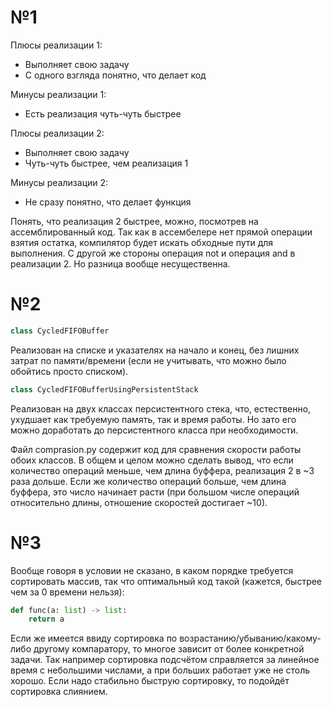 # №1

Плюсы реализации 1:
- Выполняет свою задачу
- С одного взгляда понятно, что делает код

Минусы реализации 1:
- Есть реализация чуть-чуть быстрее

Плюсы реализации 2:
- Выполняет свою задачу
- Чуть-чуть быстрее, чем реализация 1

Минусы реализации 2:
- Не сразу понятно, что делает функция

Понять, что реализация 2 быстрее, можно, посмотрев на ассемблированный код. Так как в ассембелере нет прямой операции взятия остатка, компилятор будет искать обходные пути для выполнения. С другой же стороны операция not и операция and в реализации 2. Но разница вообще несущественна.

# №2
```cpp
class CycledFIFOBuffer
```
Реализован на списке и указателях на начало и конец, без лишних затрат по памяти/времени (если не учитывать, что можно было обойтись просто списком).

```cpp
class CycledFIFOBufferUsingPersistentStack
```
Реализован на двух классах персистентного стека, что, естественно, ухудшает как требуемую память, так и время работы. Но зато его можно доработать до персистентного класса при необходимости.

Файл comprasion.py содержит код для сравнения скорости работы обоих классов. В общем и целом можно сделать вывод, что если количество операций меньше, чем длина буффера, реализация 2 в ~3 раза дольше. Если же количество операций больше, чем длина буффера, это число начинает расти (при большом числе операций относительно длины, отношение скоростей достигает ~10).

# №3
Вообще говоря в условии не сказано, в каком порядке требуется сортировать массив, так что оптимальный код такой (кажется, быстрее чем за 0 времени нельзя):
```py
def func(a: list) -> list:
    return a
```
Если же имеется ввиду сортировка по возрастанию/убыванию/какому-либо другому компаратору, то многое зависит от более конкретной задачи. Так например сортировка подсчётом справляется за линейное время с небольшими числами, а при больших работает уже не столь хорошо. Если надо стабильно быструю сортировку, то подойдёт сортировка слиянием.
